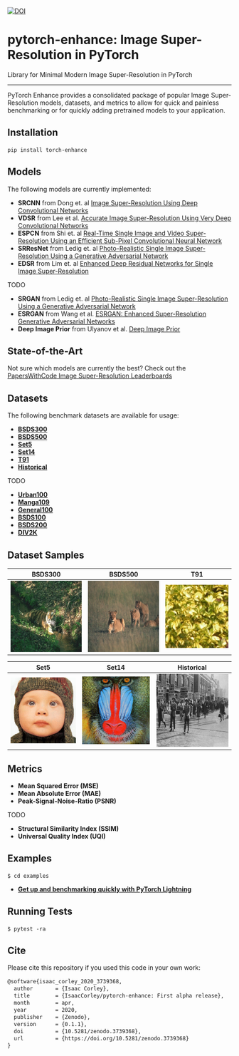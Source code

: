 [![DOI](https://zenodo.org/badge/DOI/10.5281/zenodo.3739368.svg)](https://doi.org/10.5281/zenodo.3739368)

# pytorch-enhance: Image Super-Resolution in PyTorch
Library for Minimal Modern Image Super-Resolution in PyTorch

--------------------------------------------------------------------------------
PyTorch Enhance provides a consolidated package of popular Image Super-Resolution models, datasets, and metrics to allow for quick and painless benchmarking or for quickly adding pretrained models to your application.


## Installation

```
pip install torch-enhance
```


## Models
The following models are currently implemented:

* **SRCNN** from Dong et. al [Image Super-Resolution Using Deep Convolutional Networks](https://arxiv.org/pdf/1501.00092v3.pdf)
* **VDSR** from Lee et al. [Accurate Image Super-Resolution Using Very Deep Convolutional Networks](https://arxiv.org/pdf/1511.04587.pdf)
* **ESPCN** from Shi et. al [Real-Time Single Image and Video Super-Resolution Using an Efficient Sub-Pixel Convolutional Neural Network](https://arxiv.org/pdf/1609.05158v2.pdf)
* **SRResNet** from Ledig et. al [Photo-Realistic Single Image Super-Resolution Using a Generative Adversarial Network](https://arxiv.org/pdf/1609.04802v5.pdf)
* **EDSR** from Lim et. al [Enhanced Deep Residual Networks for Single Image Super-Resolution](https://arxiv.org/pdf/1707.02921v1.pdf)


TODO

* **SRGAN** from Ledig et. al [Photo-Realistic Single Image Super-Resolution Using a Generative Adversarial Network](https://arxiv.org/pdf/1609.04802v5.pdf)
* **ESRGAN** from Wang et al. [ESRGAN: Enhanced Super-Resolution Generative Adversarial Networks](https://arxiv.org/pdf/1809.00219v2.pdf)
* **Deep Image Prior** from Ulyanov et al. [Deep Image Prior](https://arxiv.org/pdf/1711.10925.pdf)


## State-of-the-Art
Not sure which models are currently the best? Check out the [PapersWithCode Image Super-Resolution Leaderboards](https://paperswithcode.com/task/image-super-resolution)


## Datasets
The following benchmark datasets are available for usage:

* **[BSDS300](https://www2.eecs.berkeley.edu/Research/Projects/CS/vision/bsds/)**
* **[BSDS500](https://www2.eecs.berkeley.edu/Research/Projects/CS/vision/grouping/resources.html)**
* **[Set5](https://github.com/xinntao/BasicSR/wiki/Prepare-datasets-in-LMDB-format)**
* **[Set14](https://github.com/xinntao/BasicSR/wiki/Prepare-datasets-in-LMDB-format)**
* **[T91](https://github.com/xinntao/BasicSR/wiki/Prepare-datasets-in-LMDB-format)**
* **[Historical](https://github.com/xinntao/BasicSR/wiki/Prepare-datasets-in-LMDB-format)**


TODO

* **[Urban100](https://github.com/xinntao/BasicSR/wiki/Prepare-datasets-in-LMDB-format)**
* **[Manga109](https://github.com/xinntao/BasicSR/wiki/Prepare-datasets-in-LMDB-format)**
* **[General100](https://github.com/xinntao/BasicSR/wiki/Prepare-datasets-in-LMDB-format)**
* **[BSDS100](https://github.com/xinntao/BasicSR/wiki/Prepare-datasets-in-LMDB-format)**
* **[BSDS200](https://github.com/xinntao/BasicSR/wiki/Prepare-datasets-in-LMDB-format)**
* **[DIV2K](https://data.vision.ee.ethz.ch/cvl/DIV2K/)**


## Dataset Samples

**BSDS300**                 |  **BSDS500**              |   **T91**
:-------------------------:|:-------------------------:|:-------------------------:
![](assets/BSDS300.gif)  |  ![](assets/BSDS500.gif)     | ![](assets/T91.gif) 

**Set5**                    |  **Set14**                |   **Historical**
:-------------------------:|:-------------------------:|:-------------------------:
![](assets/Set5.gif)  |  ![](assets/Set14.gif)          | ![](assets/Historical.gif) 


## Metrics

* **Mean Squared Error (MSE)**
* **Mean Absolute Error (MAE)**
* **Peak-Signal-Noise-Ratio (PSNR)**

TODO

* **Structural Similarity Index (SSIM)**
* **Universal Quality Index (UQI)**


## Examples

```
$ cd examples
```

* **[Get up and benchmarking quickly with PyTorch Lightning](examples/pytorch_lightning_srcnn.py)**


## Running Tests

```
$ pytest -ra
```

## Cite

Please cite this repository if you used this code in your own work:

```
@software{isaac_corley_2020_3739368,
  author       = {Isaac Corley},
  title        = {IsaacCorley/pytorch-enhance: First alpha release},
  month        = apr,
  year         = 2020,
  publisher    = {Zenodo},
  version      = {0.1.1},
  doi          = {10.5281/zenodo.3739368},
  url          = {https://doi.org/10.5281/zenodo.3739368}
}
```
